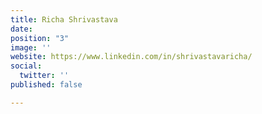 ```yaml
---
title: Richa Shrivastava
date: 
position: "3"
image: ''
website: https://www.linkedin.com/in/shrivastavaricha/
social:
  twitter: ''
published: false

---
```

